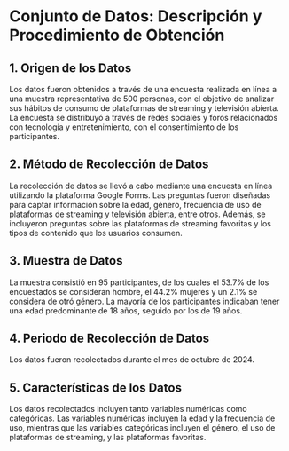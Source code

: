 # Conjunto de Datos: Descripción y Procedimiento de Obtención

## 1. Origen de los Datos
Los datos fueron obtenidos a través de una encuesta realizada en línea a una muestra representativa de 500 personas, con el objetivo de analizar sus hábitos de consumo de plataformas de streaming y televisión abierta. La encuesta se distribuyó a través de redes sociales y foros relacionados con tecnología y entretenimiento, con el consentimiento de los participantes.

## 2. Método de Recolección de Datos
La recolección de datos se llevó a cabo mediante una encuesta en línea utilizando la plataforma Google Forms. Las preguntas fueron diseñadas para captar información sobre la edad, género, frecuencia de uso de plataformas de streaming y televisión abierta, entre otros. Además, se incluyeron preguntas sobre las plataformas de streaming favoritas y los tipos de contenido que los usuarios consumen.

## 3. Muestra de Datos
La muestra consistió en 95 participantes, de los cuales el 53.7% de los encuestados se consideran hombre, el 44.2% mujeres y un 2.1% se considera de otró género. La mayoría de los participantes indicaban tener una edad predominante de 18 años, seguido por los de 19 años.

## 4. Periodo de Recolección de Datos
Los datos fueron recolectados durante el mes de octubre de 2024.

## 5. Características de los Datos
Los datos recolectados incluyen tanto variables numéricas como categóricas. Las variables numéricas incluyen la edad y la frecuencia de uso, mientras que las variables categóricas incluyen el género, el uso de plataformas de streaming, y las plataformas favoritas.
